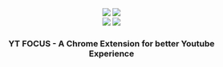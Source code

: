 <div align="center">
<image src="https://img.shields.io/github/package-json/v/leizzo/yt-focus" />
<image src="https://github.com/leizzo/yt-focus/actions/workflows/node.js.yml/badge.svg" >
</div>
<div align="center">
<image src="https://img.shields.io/chrome-web-store/v/yt-focus" />
<image src="https://img.shields.io/chrome-web-store/stars/yt-focus?label=chrome%20web%20store%20rating">
</div>

<h3 align="center">YT FOCUS - A Chrome Extension for better Youtube Experience</h3>
